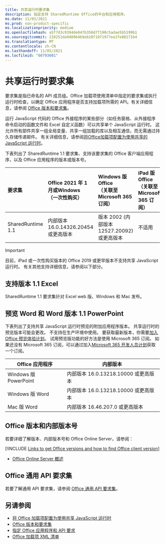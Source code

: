 ```yaml
---
title: 共享运行时要求集
description: 指定支持 SharedRuntime Office的平台和应用程序。
ms.date: 11/03/2021
ms.prod: non-product-specific
ms.localizationpriority: medium
ms.openlocfilehash: a5f7d3c9394de047b358d7f190c5adae5b5199b1
ms.sourcegitcommit: 210251da940964b9eb28f1071977ea1fe80271b4
ms.translationtype: MT
ms.contentlocale: zh-CN
ms.lasthandoff: 11/05/2021
ms.locfileid: "60793601"
---
```

# <a name="shared-runtime-requirement-sets"></a>共享运行时要求集

要求集是指已命名的 API 成员组。Office 加载项使用清单中指定的要求集或执行运行时检查，以确定 Office 应用程序是否支持加载项所需的 API。有关详细信息，请参阅 [Office 版本和要求集](../../develop/office-versions-and-requirement-sets.md)。

运行 JavaScript 代码的 Office 外接程序的某些部分（如任务窗格、从外接程序命令启动的函数文件和 Excel 自定义函数）可以共享单个 JavaScript 运行时。 这允许所有部件共享一组全局变量、共享一组加载的库以及相互通信，而无需通过持久存储传递邮件。 有关详细信息，请参阅[将Office加载项配置为使用共享的 JavaScript 运行时](../../develop/configure-your-add-in-to-use-a-shared-runtime.md)。

下表列出了 SharedRuntime 1.1 要求集、支持该要求集的 Office 客户端应用程序，以及 Office 应用程序的版本或版本号。

| 要求集 | Office 2021 年 1 月或Windows<br>（一次性购买） | Windows 版 Office<br>（关联至 Microsoft 365 订阅） | iPad 版 Office<br>（关联至 Microsoft 365 订阅） | Mac 版 Office<br>（关联至 Microsoft 365 订阅） | Office 网页版 | Office Online Server |
|:-----|:-----|:-----|:-----|:-----|:-----|:-----|
| SharedRuntime 1.1  | 内部版本 16.0.14326.20454 或更高版本 | 版本 2002 (内部版本 12527.20092) 或更高版本 | 不适用 | 16.35 或更高版本 | 2020 年 2 月 | 不适用 |

> [!IMPORTANT]
> 目前，iPad 或一次性购买版本的 Office 2019 或更早版本不支持共享 JavaScript 运行时。 有关其他支持详细信息，请参阅以下部分。

## <a name="support-for-version-11-on-excel"></a>支持版本 1.1 Excel

SharedRuntime 1.1 要求集针对 Excel web 版、Windows 和 Mac 发布。

## <a name="preview-support-for-version-11-on-word-and-powerpoint"></a>预览 Word 和 Word 版本 1.1 PowerPoint

下表列出了支持共享 JavaScript 运行时预览的附加应用程序版本。 共享运行时的预览版本可能会更改。 不支持在生产环境中使用。 要获取最新版本，你需要[加入 Office 预览体验计划](https://insider.office.com/join)。 试用预览版功能的好方法是使用 Microsoft 365 订阅。 如果还没有 Microsoft 365 订阅，可以通过加入[Microsoft 365 开发人员计划](https://developer.microsoft.com/office/dev-program)获取一个订阅。

|Office 应用程序 |内部版本 |
|-------------------|------|
|Windows 版 PowerPoint |内部版本 16.0.13218.10000 或更高版本 |
|Windows 版 Word |内部版本 16.0.13218.10000 或更高版本 |
|Mac 版 Word |内部版本 16.46.207.0 或更高版本 |

## <a name="office-versions-and-build-numbers"></a>Office 版本和内部版本号

若要详细了解版本、内部版本号和 Office Online Server，请参阅：

[!INCLUDE [Links to get Office versions and how to find Office client version](../../includes/links-get-office-versions-builds.md)]
- [Office Online Server 概述](/officeonlineserver/office-online-server-overview)

## <a name="office-common-api-requirement-sets"></a>Office 通用 API 要求集

若要了解通用 API 要求集，请参阅 [Office 通用 API 要求集](office-add-in-requirement-sets.md)。

## <a name="see-also"></a>另请参阅

- [将 Office 加载项配置为使用共享 JavaScript 运行时](../../develop/configure-your-add-in-to-use-a-shared-runtime.md)
- [Office 版本和要求集](../../develop/office-versions-and-requirement-sets.md)
- [指定 Office 应用程序和 API 要求](../../develop/specify-office-hosts-and-api-requirements.md)
- [Office 加载项 XML 清单](../../develop/add-in-manifests.md)
